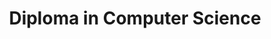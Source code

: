 ---
title: Diploma in Computer Science
category: "undergraduate-programme"
code_kl: KPT/JPS(N/481/4/0825)(MQA/PA14018)12/27
code_pg: KPT/JPS(N/481/4/0835)(MQA/PA14314)12/28
intake: 16 Jan, 15 Jun & 24 Aug
note:
new_programme: true
---